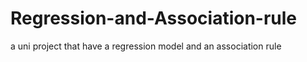 # Regression-and-Association-rule
a uni project that have a regression model and an association rule
